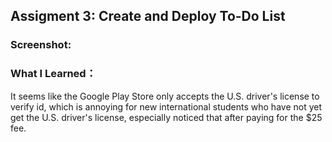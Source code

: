 ## Assigment 3: Create and Deploy To-Do List

### Screenshot:

### What I Learned：
It seems like the Google Play Store only accepts the U.S. driver's license to verify id, which is annoying for new international students who have not yet get the U.S. driver's license, especially noticed that after paying for the $25 fee.
